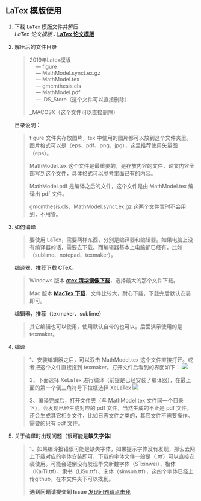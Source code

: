 ## LaTex 模版使用
1. 下载 `LaTex` 模版文件并解压         
	*LaTex 论文模版：*[**LaTex 论文模版**](https://github.com/zhanwen/MathModel/blob/master/)   
	
2. 解压后的文件目录  
	>2019年Latex模版  
	>&nbsp;&nbsp;&nbsp;&nbsp;— figure   
	>&nbsp;&nbsp;&nbsp;&nbsp;— MathModel.synct.ex.gz  
	>&nbsp;&nbsp;&nbsp;&nbsp;— MathModel.tex  
	>&nbsp;&nbsp;&nbsp;&nbsp;— gmcmthesis.cls  
	>&nbsp;&nbsp;&nbsp;&nbsp;— MathModel.pdf   
	>&nbsp;&nbsp;&nbsp;&nbsp;— .DS_Store（这个文件可以直接删除）   
	>
	>_MACOSX（这个文件可以直接删除）

	目录说明：
	> figure 文件夹存放图片，tex 中使用的图片都可以放到这个文件夹里。图片格式可以是（eps、pdf、png、jpg），这里推荐使用矢量图（eps）。 
	>
	> MathModel.tex 这个文件是最重要的，是存放内容的文件，论文内容全部写到这个文件，具体格式可以参考里面已有的内容。
	>
	> MathModel.pdf 是编译之后的文件，这个文件是由 MathModel.tex 编译出 pdf 文件。
	>
	> gmcmthesis.cls、MathModel.synct.ex.gz 这两个文件暂时不会用到，不用管。
3. 如何编译  
	> 要使用 LaTex，需要两样东西，分别是编译器和编辑器。如果电脑上没有编译器的话，需要去下载。而编辑器基本上电脑都已经有，比如（sublime、notepad、texmaker）。  

	编译器，推荐下载 CTeX。
	> Windows 版本 [**ctex 清华镜像下载**](https://mirrors.tuna.tsinghua.edu.cn/ctex/legacy/2.9/)，选择最大的那个文件下载。
	>
	> Mac 版本 [**MacTex 下载**](http://tug.org/~koch/MacTeX-2019.pkg)，文件比较大，耐心下载，下载完后默认安装即可。

	编辑器，推荐（texmaker、sublime）
	
	> 其它编辑也可以使用，使用默认自带的也可以。后面演示使用的是 texmaker。
4. 编译
	> 1、安装编辑器之后，可以双击 MathModel.tex 这个文件直接打开。或者把这个文件直接拖到 texmaker。打开文件后看到的界面如下：
	><img src="./images/texmaker.png"/> 
	>
	> 2、下面选择 XeLaTex 进行编译（前提是已经安装了编译器），在最上面的第一个倒三角符号下拉框选择 XeLaTex
	> <img src="./images/tex_use.gif"/> 
	>
	> 3、编译完成后，打开文件夹（与 MathModel.tex 文件同一个目录下），会发现已经生成对应的 pdf 文件，当然生成的不止是 pdf 文件，还会生成其它相关文件，比如日志文件之类的，其它文件不需要操作。需要的只有 pdf 文件。
5. 关于编译时出现问题（很可能是**缺失字体**）
	> 1、如果编译报错很可能是缺失字体，如果提示字体没有发现，那么去网上下载对应的字体安装即可，下载的字体文件一般是（.ttf）可以直接安装使用。可能会碰倒没有发现华文新魏字体（STxinwei）、楷体（KaiTi.ttf）、隶书（LiSu.ttf）、宋体（simsun.ttf），这四个字体已经上传github，在本文件夹下可以找到。
	>
	> **遇到问题请提交到 Issue** [发现问题请点击我](https://github.com/zhanwen/MathModel/issues)
